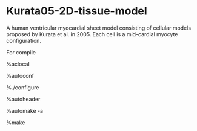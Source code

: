# Kurata05-2D-tissue-model
A human ventricular myocardial sheet model consisting of cellular models proposed by Kurata et al. in 2005.
Each cell is a mid-cardial myocyte configuration.


For compile


%aclocal

%autoconf

%./configure

%autoheader

%automake -a

%make
